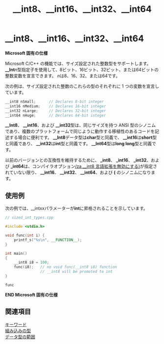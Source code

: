 ﻿---
title: __int8、__int16、__int32、__int64
ms.date: 10/09/2018
f1_keywords:
- __int8_cpp
- __int16_cpp
- __int32_cpp
- __int64_cpp
- __int8
- __int16
- __int32
- __int64
- _int8
- _int16
- _int32
- _int64
helpviewer_keywords:
- __int16 keyword [C++]
- integer data type [C++], integer types in C++
- __int32 keyword [C++]
- integer types [C++]
- __int8 keyword [C++]
- __int64 keyword [C++]
ms.assetid: 8e384602-2578-4980-8cc8-da63842356b2
ms.openlocfilehash: 4e793f23581f7dc62a39fcd8c5c504fb5a2ccbc9
ms.sourcegitcommit: a5fa9c6f4f0c239ac23be7de116066a978511de7
ms.translationtype: MT
ms.contentlocale: ja-JP
ms.lasthandoff: 12/20/2019
ms.locfileid: "75301471"
---
# <a name="__int8-__int16-__int32-__int64"></a>__int8、__int16、__int32、__int64

**Microsoft 固有の仕様**

Microsoft C/C++ の機能では、サイズ設定された整数型をサポートします。 **__Int**<em>n</em>型指定子を使用して、8ビット、16ビット、32ビット、または64ビットの整数変数を宣言できます。 *n*は8、16、32、または64です。

次の例は、サイズ設定された整数のこれらの型のそれぞれに 1 つの変数を宣言しています。

```cpp
__int8 nSmall;      // Declares 8-bit integer
__int16 nMedium;    // Declares 16-bit integer
__int32 nLarge;     // Declares 32-bit integer
__int64 nHuge;      // Declares 64-bit integer
```

**__Int8**、 **__int16**、および **__int32**型は、同じサイズを持つ ANSI 型のシノニムであり、複数のプラットフォームで同じように動作する移植性のあるコードを記述する場合に便利です。 **__Int8**データ型は**char**型と同義で、 **__int16**は**short**型と同義であり、 **__int32**は**int**型と同義です。 **__Int64**型は**long long**型と同義です。

以前のバージョンとの互換性を維持するために、 **_int8**、 **_int16**、 **_int32**、および **_int64**は、コンパイラオプション[/za __int8 言語拡張を無効にする)](../build/reference/za-ze-disable-language-extensions.md)が指定されていない限り、 **__int16**、 **__int32**、 **__int64**、および **\(** のシノニムになります。

## <a name="example"></a>使用例

次の例では、__int*xx*パラメーターが**int**に昇格されることを示しています。

```cpp
// sized_int_types.cpp

#include <stdio.h>

void func(int i) {
    printf_s("%s\n", __FUNCTION__);
}

int main()
{
    __int8 i8 = 100;
    func(i8);   // no void func(__int8 i8) function
                // __int8 will be promoted to int
}
```

```Output
func
```

**END Microsoft 固有の仕様**

## <a name="see-also"></a>関連項目

[キーワード](../cpp/keywords-cpp.md)<br/>
[組み込みの型](../cpp/fundamental-types-cpp.md)<br/>
[データ型の範囲](../cpp/data-type-ranges.md)<br/>
